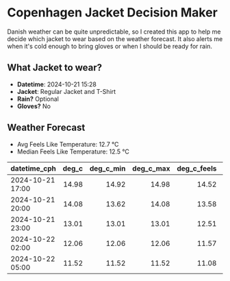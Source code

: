 
# Copenhagen Jacket Decision Maker

Danish weather can be quite unpredictable, so I created this app to help me decide which jacket to wear based on the weather forecast. 
It also alerts me when it's cold enough to bring gloves or when I should be ready for rain.

## What Jacket to wear?

- **Datetime**: 2024-10-21 15:28
- **Jacket**: Regular Jacket and T-Shirt
- **Rain?** Optional
- **Gloves?** No

## Weather Forecast
- Avg Feels Like Temperature: 12.7 °C
- Median Feels Like Temperature: 12.5 °C

| datetime_cph     |   deg_c |   deg_c_min |   deg_c_max |   deg_c_feels | weather   | wind   | rain   |
|:-----------------|--------:|------------:|------------:|--------------:|:----------|:-------|:-------|
| 2024-10-21 17:00 |   14.98 |       14.92 |       14.98 |         14.52 | Clouds    | High   | None   |
| 2024-10-21 20:00 |   14.08 |       13.62 |       14.08 |         13.58 | Clouds    | High   | None   |
| 2024-10-21 23:00 |   13.01 |       13.01 |       13.01 |         12.51 | Clouds    | Low    | None   |
| 2024-10-22 02:00 |   12.06 |       12.06 |       12.06 |         11.57 | Clouds    | Low    | None   |
| 2024-10-22 05:00 |   11.52 |       11.52 |       11.52 |         11.08 | Rain      | Low    | Low    |
        